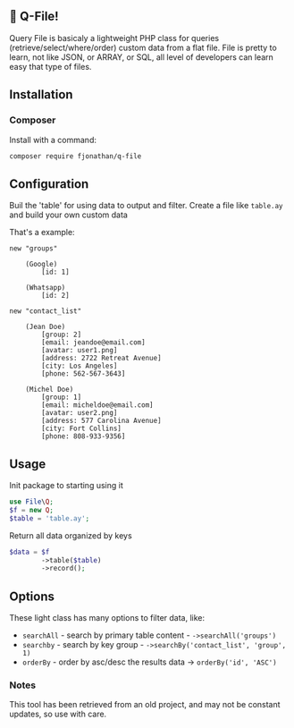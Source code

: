 ## 📝 Q-File! 
 
Query File is basicaly a lightweight PHP class for queries (retrieve/select/where/order) custom data from a flat file.
File is pretty to learn, not like JSON, or ARRAY, or SQL, all level of developers can learn easy that type of files.

## Installation

### Composer

Install with a command:

```bash
composer require fjonathan/q-file
```

## Configuration

Buil the 'table' for using data to output and filter.
Create a file like `table.ay` and build your own custom data

That's a example:

```
new "groups"

    (Google)
        [id: 1]

    (Whatsapp)
        [id: 2]

new "contact_list"

    (Jean Doe)
        [group: 2]
        [email: jeandoe@email.com]
        [avatar: user1.png]
        [address: 2722 Retreat Avenue]
        [city: Los Angeles]
        [phone: 562-567-3643]

    (Michel Doe)
        [group: 1]
        [email: micheldoe@email.com]
        [avatar: user2.png]
        [address: 577 Carolina Avenue]
        [city: Fort Collins]
        [phone: 808-933-9356]

```

## Usage

Init package to starting using it

```php
use File\Q;
$f = new Q;
$table = 'table.ay';
```

Return all data organized by keys

```php
$data = $f
        ->table($table)
        ->record();
```

## Options

These light class has many options to filter data, like:

- `searchAll` - search by primary table content - `->searchAll('groups')`
- `searchby` - search by key group - `->searchBy('contact_list', 'group', 1)`
- `orderBy` - order by asc/desc the results data -> `orderBy('id', 'ASC')`

### Notes

This tool has been retrieved from an old project, and may not be constant updates, so use with care.
